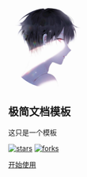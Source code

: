 <!-- _coverpage.md -->

<img width="160px" style="border-radius: 50%" bor src="icon.jpg">

##  极简文档模板

这只是一个模板


[![stars](https://badgen.net/github/stars/TatsukiMengChen/docsify-template?color=4ab8a1)](https://github.com/TatsukiMengChen/docsify-template)
[![forks](https://badgen.net/github/forks/TatsukiMengChen/docsify-template?color=4ab8a1)](https://github.com/TatsukiMengChen/docsify-template)

[开始使用](/README.md)
